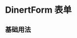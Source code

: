 <style>
    .el-select__placeholder{
        transform: unset;

    }
    .el-select__suffix{
        position: absolute;
        top: 20%;
        right: 5%;
    }
</style>

<script setup>
import Basic from "../components/Form/basic.vue"

</script>

# DinertForm 表单

## 基础用法
<Basic/>
